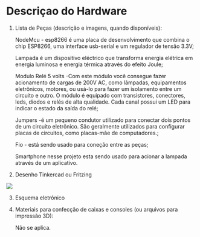 # Descriçao do Hardware



1) Lista de Peças (descrição e imagens, quando disponíveis):

    NodeMcu - esp8266 é uma placa de desenvolvimento que combina o chip ESP8266, uma interface usb-serial e um regulador de tensão 3.3V;

    Lampada é um dispositivo eléctrico que transforma energia elétrica em energia luminosa e energia térmica através do efeito Joule;

    Modulo Relé 5 volts -Com este módulo você consegue fazer acionamento de cargas de 200V AC, como lâmpadas, equipamentos eletrônicos, motores, ou usá-lo para fazer um isolamento entre um circuito e outro. O módulo é equipado com transistores, conectores, leds, diodos e relés de alta qualidade. Cada canal possui um LED para indicar o estado da saída do relé;

    Jumpers -é um pequeno condutor utilizado para conectar dois pontos de um circuito eletrônico. São geralmente utilizados para configurar placas de circuitos, como placas-mãe de computadores.;

    Fio - está sendo usado para coneção entre as peças;

    Smartphone nesse projeto esta sendo usado para acionar a lampada através de um aplicativo.

2) Desenho Tinkercad ou Fritzing

![](lampada.jpg)


3) Esquema eletrônico

4) Materiais para confecção de caixas e consoles (ou arquivos para impressão 3D):

   Não se aplica.

